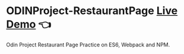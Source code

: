 # ODINProject-RestaurantPage  [Live Demo](https://xxemat20xx.github.io/RestaurantPage-ODIN/) :point_left:

Odin Project Restaurant Page
Practice on ES6, Webpack and NPM.

